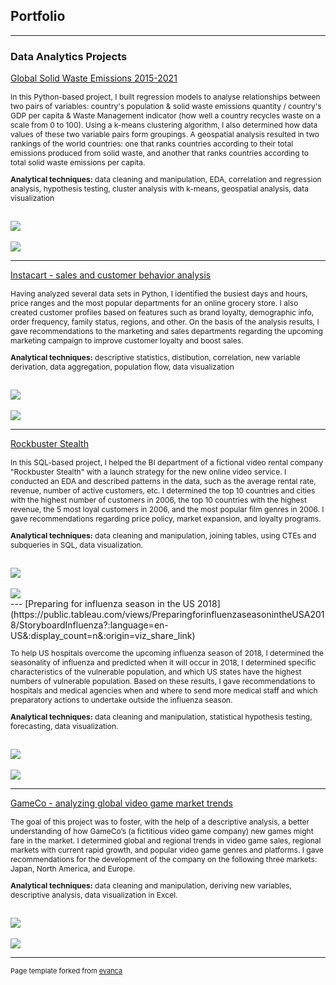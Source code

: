 ## Portfolio

---

### Data Analytics Projects  

[Global Solid Waste Emissions 2015-2021](https://public.tableau.com/views/Emissions_final_story_08_09_/Story1?:language=en-US&:display_count=n&:origin=viz_share_link)
<br>
<p style="font-size: 12px">In this Python-based project, I built regression models to analyse relationships between two pairs of variables: country's population & solid waste emissions quantity / country's GDP per capita & Waste Management indicator (how well a country recycles waste on a scale from 0 to 100). Using a k-means clustering algorithm, I also determined how data values of these two variable pairs form groupings. A geospatial analysis resulted in two rankings of the world countries: one that ranks countries according to their total emissions produced from solid waste, and another that ranks countries according to total solid waste emissions per capita.</p>
  
<p style="font-size: 12px"><b>Analytical techniques:</b> data cleaning and manipulation, EDA, correlation and regression analysis, hypothesis testing, cluster analysis with k-means, geospatial analysis, data visualization </p>

<br>
<img src="images/emissions_clusters.png?raw=true"/>
<br><br>
<img src="images/emissions_countries.png?raw=true"/>

---
[Instacart - sales and customer behavior analysis](https://github.com/alexborschke/PYTHON_INSTACART_PROJECT/blob/main/Final%20report_Instacart/Final%20report_AlexBorschke.xlsx)
<br>
<p style="font-size: 12px"> Having analyzed several data sets in Python, I identified the busiest days and hours, price ranges and the most popular departments for an online grocery store. I also created customer profiles based on features such as brand loyalty, demographic info, order frequency, family status, regions, and other. On the basis of the analysis results, I gave recommendations to the marketing and sales departments regarding the upcoming marketing campaign to improve customer loyalty and boost sales. </p>

<p style="font-size: 12px"><b>Analytical techniques:</b> descriptive statistics, distibution, correlation, new variable derivation, data aggregation, population flow, data visualization</p>
<br>
<img src="images/instacart_days.png?raw=true"/>
<br><br>
<img src="images/instacart_customer.png?raw=true"/>

---
[Rockbuster Stealth](https://public.tableau.com/shared/7KJ7ZD7P5?:display_count=n&:origin=viz_share_link)
<br>
<p style="font-size: 12px"> In this SQL-based project, I helped the BI department of a fictional video rental company "Rockbuster Stealth" with a launch strategy for the new online video service. I conducted an EDA and described patterns in the data, such as the average rental rate, revenue, number of active customers, etc. I determined the top 10 countries and cities with the highest number of customers in 2006, the top 10 countries with the highest revenue, the 5 most loyal customers in 2006, and the most popular film genres in 2006. I gave recommendations regarding price policy, market expansion, and loyalty programs.</p>

<p style="font-size: 12px"><b>Analytical techniques:</b> data cleaning and manipulation, joining tables, using CTEs and subqueries in SQL, data visualization.</p>
<br>
<img src="images/rockbuster_map.png?raw=true"/>
<br><br>
<img src="images/rockbuster_numb.png?raw=true"/>
<br>
---
[Preparing for influenza season in the US 2018](https://public.tableau.com/views/PreparingforinfluenzaseasonintheUSA2018/StoryboardInfluenza?:language=en-US&:display_count=n&:origin=viz_share_link)
<br>
<p style="font-size: 12px"> To help US hospitals overcome the upcoming influenza season of 2018, I determined the seasonality of influenza and predicted when it will occur in 2018, I determined specific characteristics of the vulnerable population, and which US states have the highest numbers of vulnerable population. Based on these results, I gave recommendations to hospitals and medical agencies when and where to send more medical staff and which preparatory actions to undertake outside the influenza season.</p>

<p style="font-size: 12px"><b>Analytical techniques:</b> data cleaning and manipulation, statistical hypothesis testing, forecasting, data visualization.</p>
<br>
<img src="images/influenza_forecast.png?raw=true"/>
<br><br>
<img src="images/influenza_pop.png?raw=true"/>

---
[GameCo - analyzing global video game market trends]()
<br>
<p style="font-size: 12px"> The goal of this project was to foster, with the help of a descriptive analysis, a better understanding of how GameCo’s (a fictitious video game company) new games might fare in the market. I determined global and regional trends in video game sales, regional markets with current rapid growth, and popular video game genres and platforms. I gave recommendations for the development of the company on the following three markets: Japan, North America, and Europe.</p>

<p style="font-size: 12px"><b>Analytical techniques:</b> data cleaning and manipulation, deriving new variables, descriptive analysis, data visualization in Excel.</p>
<br>
<img src="images/gameco_market.png?raw=true"/>
<br><br>
<img src="images/gameco_genres.png?raw=true"/>




---
<p style="font-size:11px">Page template forked from <a href="https://github.com/evanca/quick-portfolio">evanca</a></p>
<!-- Remove above link if you don't want to attibute -->
